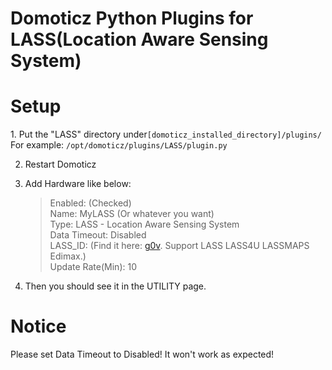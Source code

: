 # Domoticz Python Plugins for LASS(Location Aware Sensing System)
<h1>Setup</h1>
1.	Put the "LASS" directory under<code>[domoticz_installed_directory]/plugins/</code>
	For example: <code>/opt/domoticz/plugins/LASS/plugin.py</code>

2.	Restart Domoticz

3.	Add Hardware like below:

	> Enabled: (Checked)<br>
	> Name: MyLASS (Or whatever you want)<br>
	> Type: LASS - Location Aware Sensing System<br>
	> Data Timeout: Disabled<br>
	> LASS_ID: (Find it here: [g0v](https://airmap.g0v.asper.tw/list). Support LASS LASS4U LASSMAPS Edimax.)<br>
	> Update Rate(Min): 10<br>

4.	Then you should see it in the UTILITY page.

<h1>Notice</h1>
Please set Data Timeout to Disabled! It won't work as expected!